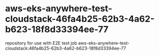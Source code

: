 # aws-eks-anywhere-test-cloudstack-46fa4b25-62b3-4a62-b623-18f8d33394ee-77
repository for use with E2E test job aws-eks-anywhere-test-cloudstack:46fa4b25-62b3-4a62-b623-18f8d33394ee-77

